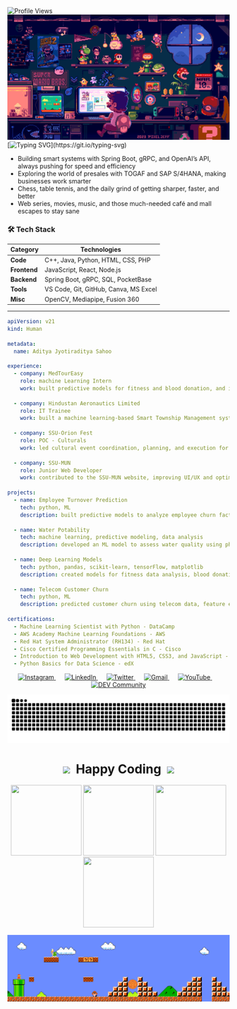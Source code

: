 ![Profile Views](https://komarev.com/ghpvc/?username=yourusername) 
<img src="https://github.com/thesunjrs/thesunjrs/blob/main/assets/banner.gif" >
[![Typing SVG](https://readme-typing-svg.demolab.com?font=Fira+Code&weight=600&size=29&duration=2500&pause=500&width=550&lines=Hey+Developers!!+;this+is+thesunjrs.)](https://git.io/typing-svg)
- Building smart systems with Spring Boot, gRPC, and OpenAI’s API, always pushing for speed and efficiency  
- Exploring the world of presales with TOGAF and SAP S/4HANA, making businesses work smarter  
- Chess, table tennis, and the daily grind of getting sharper, faster, and better  
- Web series, movies, music, and those much-needed café and mall escapes to stay sane


### 🛠️ Tech Stack  

| **Category**       | **Technologies**                                          |
|--------------------|----------------------------------------------------------|
| **Code**          | C++, Java, Python, HTML, CSS, PHP                        |
| **Frontend**      | JavaScript, React, Node.js                               |
| **Backend**       | Spring Boot, gRPC, SQL, PocketBase                       |
| **Tools**         | VS Code, Git, GitHub, Canva, MS Excel                    |
| **Misc**          | OpenCV, Mediapipe, Fusion 360                            |

---

```yaml
apiVersion: v21
kind: Human

metadata:
  name: Aditya Jyotiraditya Sahoo

experience:
  - company: MedTourEasy
    role: machine Learning Intern
    work: built predictive models for fitness and blood donation, and implemented ASL recognition.

  - company: Hindustan Aeronautics Limited
    role: IT Trainee
    work: built a machine learning-based Smart Township Management system and a water quality assessment model

  - company: SSU-Orion Fest
    role: POC - Culturals
    work: led cultural event coordination, planning, and execution for the university fest

  - company: SSU-MUN
    role: Junior Web Developer
    work: contributed to the SSU-MUN website, improving UI/UX and optimizing performance

projects:
  - name: Employee Turnover Prediction
    tech: python, ML
    description: built predictive models to analyze employee churn factors and optimize retention strategies

  - name: Water Potability
    tech: machine learning, predictive modeling, data analysis
    description: developed an ML model to assess water quality using physical and chemical parameters

  - name: Deep Learning Models
    tech: python, pandas, scikit-learn, tensorFlow, matplotlib
    description: created models for fitness data analysis, blood donation prediction, and ASL recognition

  - name: Telecom Customer Churn
    tech: python, ML
    description: predicted customer churn using telecom data, feature engineering, and model comparison

certifications:
  - Machine Learning Scientist with Python - DataCamp
  - AWS Academy Machine Learning Foundations - AWS
  - Red Hat System Administrator (RH134) - Red Hat
  - Cisco Certified Programming Essentials in C - Cisco
  - Introduction to Web Development with HTML5, CSS3, and JavaScript - edX
  - Python Basics for Data Science - edX
```

<!-- Centered Social Icons with Equal Spacing -->
<p align="center">
  <a href="https://www.instagram.com/thesunjrs/">
    <img width="50px" src="https://github.com/thesunjrs/skill-icons/blob/main/icons/Instagram.svg" alt="Instagram" />
  </a>
  &nbsp;&nbsp;&nbsp;&nbsp;
  <a href="https://www.linkedin.com/in/aditya-jyotiraditya-72050b212/">
    <img width="50px" src="https://github.com/thesunjrs/skill-icons/blob/main/icons/LinkedIn.svg" alt="LinkedIn" />
  </a>
  &nbsp;&nbsp;&nbsp;&nbsp;
  <a href="https://twitter.com/thesunjrs">
    <img width="50px" src="https://github.com/thesunjrs/skill-icons/blob/main/icons/Twitter.svg" alt="Twitter" />
  </a>
  &nbsp;&nbsp;&nbsp;&nbsp;
  <a href="mailto:adityaish212@gmail.com">
    <img width="50px" src="https://github.com/thesunjrs/skill-icons/blob/main/icons/Gmail-Dark.svg" alt="Gmail" />
  </a>
  &nbsp;&nbsp;&nbsp;&nbsp;
  <a href="https://www.youtube.com/channel/UCaWUoIkTf5RmMpVusYR1wig">
    <img width="50px" src="https://img.icons8.com/?size=100&id=19318&format=png&color=000000" alt="YouTube" />
  </a>
  &nbsp;&nbsp;&nbsp;&nbsp;
  <a href="https://dev.to/thesunjrs">
    <img width="50px" src="https://github.com/thesunjrs/skill-icons/blob/main/icons/DevTo-Dark.svg" alt="DEV Community" />
  </a>
</p>

<!-- Centered GitHub Contribution Grid Snake Animation -->
<div align="center">
  <img src="https://raw.githubusercontent.com/adnahmed/adnahmed/output/github-snake.svg" alt="GitHub Contribution Grid Snake Animation" />
</div>

<h1 align="center">
  <img src="https://media.giphy.com/media/Z9WQLSrsQKH3uZa9x3/giphy.gif" width="30px">&nbsp;
  Happy Coding&nbsp;
  <img src="https://media.giphy.com/media/Z9WQLSrsQKH3uZa9x3/giphy.gif" width="30px">
</h1>
 <p align="center"> <img src="https://octodex.github.com/images/welcometocat.png" height="160px" width="160px"> <img src="https://octodex.github.com/images/daftpunktocat-thomas.gif" height="160px" width="160px"> <img src="https://octodex.github.com/images/daftpunktocat-guy.gif" height="160px" width="160px"> <img
src="https://octodex.github.com/images/filmtocat.png" height="160px" width="160px"></p>
 <p align="center"><img src="https://github.com/thesunjrs/thesunjrs/blob/main/assets/Mario_Gameplay.gif">



